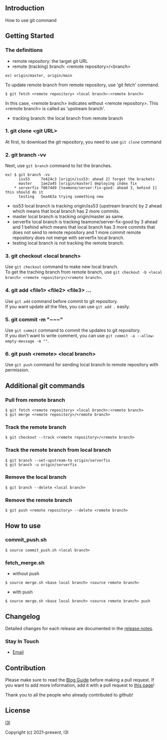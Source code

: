 ## Introduction
How to use git command

## Getting Started
### The definitions
- remote repository: the target git URL
- remote (tracking) branch: \<remote repository\>/\<branch\>
```
ex) origin/master, origin/main
```

To update remote branch from remote repository, use 'git fetch' command.
```
$ git fetch <remote repository> <local branch>:<remote branch>
```
In this case, \<remote branch\> indicates without \<remote repository\>. This \<remote branch\> is called as 'upstream branch'.
- tracking branch: the local branch from remote branch

### 1. git clone \<git URL\>
At first, to download the git repository, you need to use `git clone` command

### 2. git branch -vv
Next, use `git branch` command to list the branches.
```
ex) $ git branch -vv
      iss53     7e424c3 [origin/iss53: ahead 2] forgot the brackets
      master    1ae2a45 [origin/master] deploying index fix
    * serverfix f8674d9 [teamone/server-fix-good: ahead 3, behind 1] this should do it
      testing   5ea463a trying something new
```
- iss53 local branch is tracking origin/iss53 (upstream branch) by 2 ahead which means that local branch has 2 more commits.
- master local branch is tracking origin/master as same.
- serverfix local branch is tracking teamone/server-fix-good by 3 ahead and 1 behind which means that local branch has 3 more commits that does not send to remote repository and 1 more commit remote repository does not merge with serverfix local branch.
- testing local branch is not tracking the remote branch.

### 3. git checkout \<local branch\>
Use `git checkout` command to make new local branch.  
To get the traching branch from remote branch, use `git checkout -b <local branch> <remote repository>/<remote branch>`.

### 4. git add \<file1\> \<file2\> \<file3\> ...
Use `git add` command before commit to git repository.  
If you want update all the files, you can use `git add .` easily.

### 5. git commit -m "~~~"
Use `git commit` command to commit the updates to git repository.  
If you don't want to write comment, you can use `git commit -a --allow-empty-message -m ""`.

### 6. git push \<remote\> \<local branch\>
Use `git push` command for sending local branch to remote repository with permission.

## Additional git commands
### Pull from remote branch
```
$ git fetch <remote repository> <local branch>:<remote branch>
$ git merge <remote repository>/<remote branch>
```

### Track the remote branch
```
$ git checkout --track <remote repository>/<remote branch>
```

### Track the remote branch from local branch
```
$ git branch --set-upstream-to origin/serverfix
$ git branch -u origin/serverfix
```

### Remove the local branch
```
$ git branch --delete <local branch>
```

### Remove the remote branch
```
$ git push <remote repository> --delete <remote branch>
```

## How to use
### commit_push.sh
```
$ source commit_push.sh <local branch>
```

### fetch_merge.sh
- without push
```
$ source merge.sh <base local branch> <source remote branch>
```
- with push
```
$ source merge.sh <base local branch> <source remote branch> push
```


## Changelog

Detailed changes for each release are documented in the [release notes](https://github.com/l3l/github/releases).

### Stay In Touch

- [Email]()

## Contribution

Please make sure to read the [Blog Guide](https://git-scm.com/book/ko/v2/Git-브랜치-리모트-브랜치#_delete_branches) before making a pull request. If you want to add more information, add it with a pull request to [this page](https://github.com/l3l/github.git)!

Thank you to all the people who already contributed to github!


## License

[l3l]()

Copyright (c) 2021-present, l3l

